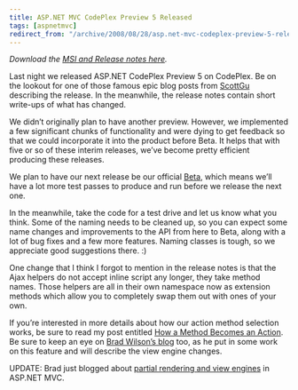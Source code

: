 ```yaml
---
title: ASP.NET MVC CodePlex Preview 5 Released
tags: [aspnetmvc]
redirect_from: "/archive/2008/08/28/asp.net-mvc-codeplex-preview-5-released.aspx/"
---
```


*Download the [MSI and Release notes
here](http://www.codeplex.com/aspnet/Release/ProjectReleases.aspx?ReleaseId=16775 "ASP.NET CodePlex Preview 5").*

Last night we released ASP.NET CodePlex Preview 5 on CodePlex. Be on the
lookout for one of those famous epic blog posts from
[ScottGu](http://weblogs.asp.net/scottgu "Scott Guthrie") describing the
release. In the meanwhile, the release notes contain short write-ups of
what has changed.

We didn’t originally plan to have another preview. However, we
implemented a few significant chunks of functionality and were dying to
get feedback so that we could incorporate it into the product before
Beta. It helps that with five or so of these interim releases, we’ve
become pretty efficient producing these releases.

We plan to have our next release be our official
[Beta](https://haacked.com/archive/2008/08/15/understanding-beta.aspx "understanding beta"),
which means we’ll have a lot more test passes to produce and run before
we release the next one.

In the meanwhile, take the code for a test drive and let us know what
you think. Some of the naming needs to be cleaned up, so you can expect
some name changes and improvements to the API from here to Beta, along
with a lot of bug fixes and a few more features. Naming classes is
tough, so we appreciate good suggestions there. :)

One change that I think I forgot to mention in the release notes is that
the Ajax helpers do not accept inline script any longer, they take
method names. Those helpers are all in their own namespace now as
extension methods which allow you to completely swap them out with ones
of your own.

If you’re interested in more details about how our action method
selection works, be sure to read my post entitled [How a Method Becomes
an
Action](https://haacked.com/archive/2008/08/29/how-a-method-becomes-an-action.aspx "How a Method Becomes An Action").
Be sure to keep an eye on [Brad Wilson’s
blog](http://bradwilson.typepad.com/ "Brad Wilson") too, as he put in
some work on this feature and will describe the view engine changes.

UPDATE: Brad just blogged about [partial rendering and view
engines](http://bradwilson.typepad.com/blog/2008/08/partial-renderi.html "Partial Rendering and View Engines")
in ASP.NET MVC.
